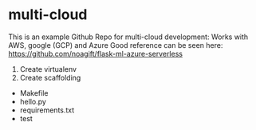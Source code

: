 # multi-cloud
This is an example Github Repo for multi-cloud development: Works with AWS, google (GCP) and Azure
Good reference can be seen here: https://github.com/noagift/flask-ml-azure-serverless


1. Create virtualenv
2. Create scaffolding

* Makefile
* hello.py
* requirements.txt
* test 